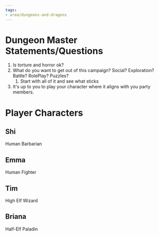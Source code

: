 ```yaml
---
tags:
- area/dungeons-and-dragons
---
```

# Dungeon Master Statements/Questions
1. Is torture and horror ok?
2. What do you want to get out of this campaign? Social? Exploration? Battle? RolePlay? Puzzles?
	1. Start with all of it and see what sticks
3. It's up to you to play your character where it aligns with you party members.

# Player Characters
## Shi
Human Barbarian
## Emma
Human Fighter
## Tim
High Elf Wizard
## Briana
Half-Elf Paladin